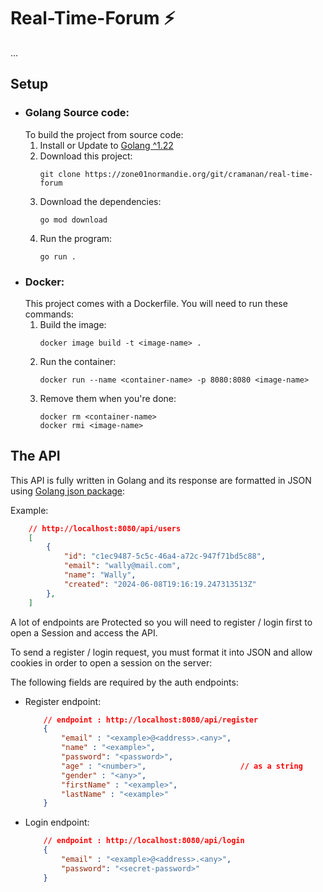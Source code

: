 # Real-Time-Forum ⚡
...
## Setup
- ### Golang Source code:
    To build the project from source code:
    1. Install or Update to [Golang ^1.22](https://go.dev/doc/install)
    2. Download this project:
        ```
        git clone https://zone01normandie.org/git/cramanan/real-time-forum
        ```
    3. Download the dependencies:
        ```
        go mod download
        ```
    4. Run the program:
        ```
        go run .
        ```
- ### Docker:
    This project comes with a Dockerfile. You will need to run these commands:
    1. Build the image:
        ```
        docker image build -t <image-name> .
        ```
    2. Run the container:
        ```
        docker run --name <container-name> -p 8080:8080 <image-name>
        ```
    3. Remove them when you're done:
        ```
        docker rm <container-name>
        docker rmi <image-name>
        ```

## The API
This API is fully written in Golang and its response are formatted in JSON using [Golang json package](https://pkg.go.dev/encoding/json):

Example:
```json
    // http://localhost:8080/api/users
    [
        {
            "id": "c1ec9487-5c5c-46a4-a72c-947f71bd5c88",
            "email": "wally@mail.com",
            "name": "Wally",
            "created": "2024-06-08T19:16:19.247313513Z"
        },
    ]
```

A lot of endpoints are Protected so you will need to register / login first to open a Session and access the API.

To send a register / login request, you must format it into JSON and allow cookies in order to open a session on the server:

The following fields are required by the auth endpoints:
- Register endpoint:
    ```json
        // endpoint : http://localhost:8080/api/register
        {
            "email" : "<example>@<address>.<any>",  
            "name" : "<example>",                   
            "password": "<password>",               
            "age" : "<number>",                     // as a string
            "gender" : "<any>",                     
            "firstName" : "<example>",              
            "lastName" : "<example>"                
        }
    ```
- Login endpoint:
    ```json
        // endpoint : http://localhost:8080/api/login
        {
            "email" : "<example>@<address>.<any>",
            "password": "<secret-password>"
        }
    ```